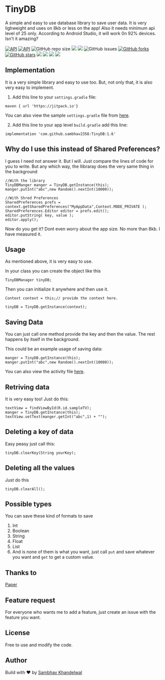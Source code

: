 
# TinyDB
A simple and easy to use database library to save user data. It is very lighweight and uses on 8kb or less on the app! Also it needs minimum api level of 25 only. According to Android Studio, it will work 0n 92% devices. Isn't it amazing?
      
  [![API](https://img.shields.io/badge/API-25%2B-blue.svg?style=flat)](https://android-arsenal.com/api?level=25)
  [![API](https://img.shields.io/github/v/release/sambhav2358/TinyDB.svg?label=Latest%20Version)](https://img.shields.io/github/v/release/sambhav2358/TinyDB.svg?label=Latest%20Version)
  ![GitHub repo size](https://img.shields.io/github/repo-size/sambhav2358/TinyDB?label=Repository%20size)
  <a href="https://jitpack.io/#sambhav2358/TinyDB"><img src="https://jitpack.io/v/sambhav2358/TinyDB/month.svg"/></a>
  <img src="https://img.shields.io/github/commits-since/sambhav2358/TinyDB/1.7"/>
  <img alt="GitHub issues" src="https://img.shields.io/github/issues/sambhav2358/TinyDB?color=blue">
  <a href="https://github.com/sambhav2358/TinyDB/network"><img alt="GitHub forks" src="https://img.shields.io/github/forks/sambhav2358/TinyDB?label=Forks"></a>
  <a href="https://github.com/sambhav2358/TinyDB/stargazers"><img alt="GitHub stars" src="https://img.shields.io/github/stars/sambhav2358/TinyDB?label=Stars"></a>
  <img src="https://img.shields.io/badge/State-working-blue"/>
  <img src="https://img.shields.io/badge/Code%20quality-A-blue"/>
  <img src="https://img.shields.io/badge/Built%20using-Android%20Studio-blue"/>
  <img src="https://img.shields.io/badge/Top%20language-Java-blue"/>  
  
## Implementation
It is a very simple library and easy to use too. But, not only that, it is also very easy to implement.

1. Add this line to your `settings.gradle` file:
```
maven { url 'https://jitpack.io'}
```

You can also view the sample `settings.gradle` file from [here](https://github.com/sambhav2358/TinyDB/blob/main/settings.gradle).


2. Add this line to your app level `build.gradle` add this line:

```
implementation 'com.github.sambhav2358:TinyDB:1.6'
```

## Why do I use this instead of Shared Preferences?

I guess I need not answer it. But I will. Just compare the lines of code for you to write. But any which way, the llibraray does the very same thing in the background
``` 
//With the library
TinyDBManger manger = TinyDB.getInstance(this);
manger.putInt("abc",new Random().nextInt(10000));
```

```
//With Shred Preferences
SharedPreferences prefs = context.getSharedPreferences("MyAppData",Context.MODE_PRIVATE );
SharedPreferences.Editor editor = prefs.edit();
editor.putString( key, value );
editor.apply();
```

Now do you get it? Dont even worry about the app size. No more than 8kb. I have measured it.

## Usage
As mentioned above, it is very easy to use.

In your class you can create the object like this
```
TinyDBManager tinyDB;
```
Then you can initialize it anywhere and then use it.
```
Context context = this;// provide the context here.

tinyDB = TinyDB.getInstance(context);
```
## Saving Data

You can just call one method provide the key and then the value. The rest happens by itself in the background.

This could be an example usage of saving data:
```
manger = TinyDB.getInstance(this);
manger.putInt("abc",new Random().nextInt(10000));
```

You can also view the activity file [here](https://github.com/sambhav2358/TinyDB/blob/main/app/src/main/java/com/sambhav2358/tinydb/MainActivity.java).

## Retriving data

It is very easy too! Just do this:

```
textView = findViewById(R.id.sampleTV);
manger = TinyDB.getInstance(this);
textView.setText(manger.getInt("abc",1) + "");
```

## Deleting a key of data
Easy peasy just call this:
```
tinyDB.clearKey(String yourKey);
```

## Deleting all the values
Just do this
```
tinyDB.clearAll();
```

## Possible types

You can save these kind of formats to save
1. Int
2. Boolean
3. String
4. Float
5. List
6. And is none of them is what you want, just call `put` and save whatever you want and `get` to get a custom value.

## Thanks to
[Paper](https://github.com/pilgr/Paper)

## Feature request
For everyone who wants me to add a feature, just create an issue with the feature you want.

## License
Free to use and modify the code.
## Author

Build with ❤️ by [Sambhav Khandelwal](https://github.com/sambhav2358)

